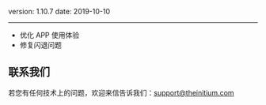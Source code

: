 version: 1.10.7
date: 2019-10-10

---

- 优化 APP 使用体验
- 修复闪退问题

## 联系我们

若您有任何技术上的问题，欢迎来信告诉我们：[support@theinitium.com](mailto:support@theinitium.com)